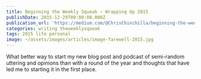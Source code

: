 ```yaml
---
title: Beginning the Weekly Squeak — Wrapping Up 2015
publishDate: 2015-12-29T00:00:00.000Z
publication_url: 'https://medium.com/@ChrisChinchilla/beginning-the-weekly-squeak-wrapping-up-2015-7c3b09610ad2#.8get9lwmi'
categories: writing theweeklysqueak
tags: 2015 life personal
image: ~/assets/images/articles/image-farewell-2015.jpg
---
```


What better way to start my new blog post and podcast of semi-random uttering and opinions than with a round of the year and thoughts that have led me to starting it in the first place.
